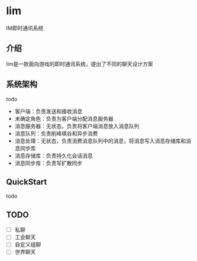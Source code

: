 # lim
IM即时通讯系统

## 介绍
lim是一款面向游戏的即时通讯系统，提出了不同的聊天设计方案

## 系统架构
todo

- 客户端：负责发送和接收消息
- 未确定角色：负责为客户端分配消息服务器
- 消息服务器：无状态，负责将客户端消息放入消息队列
- 消息队列：负责削峰填谷和异步消费
- 消息处理：无状态，负责消费消息队列中的消息，将消息写入消息存储库和消息同步库
- 消息存储库：负责持久化会话消息
- 消息同步库：负责写扩散同步

## QuickStart
todo

## TODO
* [ ] 私聊
* [ ] 工会聊天
* [ ] 自定义组聊
* [ ] 世界聊天
